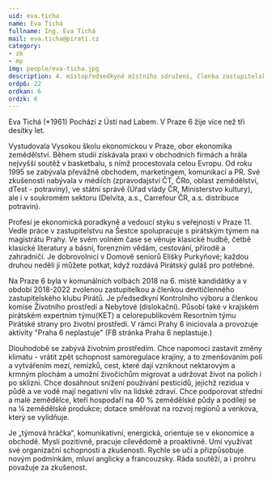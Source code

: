 ```yaml
---
uid: eva.ticha
name: Eva Tichá
fullname: Ing. Eva Tichá
mail: eva.ticha@pirati.cz
category: 
- zk
- mp
img: people/eva-ticha.jpg
description: 4. místopředsedkyně místního sdružení, členka zastupitelského klubu Piráti Praha 6, ekonomka, manažerka v oblasti komunikace a PR
ordp6: 22
ordkan: 6
ordzk: 6
---
```

Eva Tichá (*1961) Pochází z Ústí nad Labem. V Praze 6 žije více než tři desítky let.

Vystudovala Vysokou školu ekonomickou v Praze, obor ekonomika zemědělství. Během studií získávala praxi v obchodních firmách a hrála nejvyšší soutěž v basketbalu, s nímž procestovala celou Evropu. Od roku 1995 se zabývala převážně obchodem, marketingem, komunikací a PR. Své zkušenosti nabývala v médiích (zpravodajství ČT, ČRo, oblast zemědělství, dTest - potraviny), ve státní správě (Úřad vlády ČR, Ministerstvo kultury), ale i v soukromém sektoru (Delvita, a.s., Carrefour ČR, a.s. distribuce potravin).

Profesí je ekonomická poradkyně a vedoucí styku s veřejností v Praze 11. Vedle práce v zastupitelstvu na Šestce spolupracuje s pirátským týmem na magistrátu Prahy. Ve svém volném čase se věnuje klasické hudbě, četbě klasické literatury a básní, forenzním vědám, cestování, přírodě a zahradničí. Je dobrovolnicí v Domově seniorů Elišky Purkyňové; každou druhou neděli ji můžete potkat, když rozdává Pirátský guláš pro potřebné.

Na Praze 6 byla v komunálních volbách 2018 na 6. místě kandidátky a v období 2018-2022 zvolenou zastupitelkou a členkou devítičlenného zastupitelského klubu Pirátů. Je předsedkyní Kontrolního výboru a členkou komise Životního prostředí a Nebytové (dislokační). Působí také v krajském pirátském expertním týmu(KET) a celorepublikovém Resortním týmu Pirátské strany pro životní prostředí. V rámci Prahy 6 iniciovala a provozuje aktivity "Praha 6 neplastuje" (FB stránka Praha 6 neplastuje.)

Dlouhodobě se zabývá životním prostředím. Chce napomoci zastavit změny klimatu - vrátit zpět schopnost samoregulace krajiny, a to zmenšováním polí a vytvářením mezí, remízků, cest, které dají vzniknout nektarovým a krmným plochám a umožní živočichům migrovat a udržovat život na polích i po sklizni. Chce dosáhnout snížení používání pesticidů, jejichž rezidua v půdě a ve vodě mají negativní vliv na lidské zdraví. Chce podporovat střední a malé zemědělce, kteří hospodaří na 40 % zemědělské půdy a podílejí se na ¼ zemědělské produkce; dotace směřovat na rozvoj regionů a venkova, který se vylidňuje.

Je „týmová hráčka“, komunikativní, energická, orientuje se v ekonomice a obchodě. Myslí pozitivně, pracuje cílevědomě a proaktivně. Umí využívat své organizační schopnosti a zkušenosti. Rychle se učí a přizpůsobuje novým podmínkám, mluví anglicky a francouzsky. Ráda soutěží, a i prohru považuje za zkušenost.

